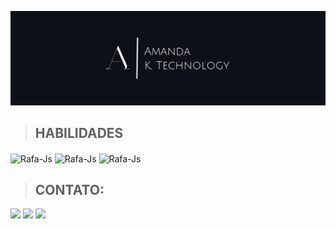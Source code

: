 ![Texto Alternativo](logo2.png)


<div>
 
> ## HABILIDADES
 
   <img align="center" alt="Rafa-Js"  height="75" width="75" src="https://cdn.icon-icons.com/icons2/2415/PNG/512/java_original_wordmark_logo_icon_146459.png" />
   
   <img align="center" alt="Rafa-Js" height="80" width="80" src="https://cdn.icon-icons.com/icons2/2107/PNG/512/file_type_aws_icon_130732.png" /> 
   <img align="center" alt="Rafa-Js" height="80" width="80" src="https://cdn.icon-icons.com/icons2/112/PNG/512/python_18894.png" />
       
</div>
  
  ###

<div> 
 
> ## CONTATO:

 <a href="https://www.linkedin.com/in/amanda-rodrigues-3b2a9b1b5" target="_blank"><img src="https://img.shields.io/badge/-LinkedIn-%230077B5?style=for-the-badge&logo=linkedin&logoColor=white" target="_blank"></a>
 <a href="https://instagram.com/mands_Ketley" target="_blank"><img src="https://img.shields.io/badge/-Instagram-%23E4405F?style=for-the-badge&logo=instagram&logoColor=white"      target="_blank"></a>
 <a href = "mailto:amandaketley.akrc@gmail.com"><img src="https://img.shields.io/badge/-Gmail-darkred?style=for-the-badge&logo=gmail&logoColor=white"></a> 
</div>
  

 
 
